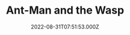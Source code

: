 ---
title: "Ant-Man and the Wasp"
year: 2018
date: 2022-08-31T07:51:53.000Z
permalink: /almanac/movies/2022-08-31-antman-and-the-wasp/index.html
link: https://letterboxd.com/rknightuk/film/ant-man-and-the-wasp/2/
rating: 3
tmdbid: 363088
---